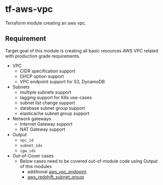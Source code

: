 # tf-aws-vpc
Terraform module creating an aws vpc.

## Requirement
Target goal of this module is creating all basic resources AWS VPC related with production grade requirements.

* VPC
  * CIDR specification support
  * DHCP option support
  * VPC endpoint support for S3, DynamoDB
* Subnets
  * multiple subnets support
  * tagging support for K8s use-cases
  * subnet list change support
  * database subnet group support
  * elasticache subnet group support
* Network gateways
  * Internet Gateway support
  * NAT Gateway support
* Output
  * `vpc_id`
  * `subnet_ids`
  * `igw_ids`
* Out-of-Cover cases
  * Below cases need to be covered out-of-module code using Output of this modules
    * additional [aws_vpc_endpoint](https://www.terraform.io/docs/providers/aws/r/vpc_endpoint.html)
    * [aws_redshift_subnet_group](https://www.terraform.io/docs/providers/aws/r/redshift_subnet_group.html)